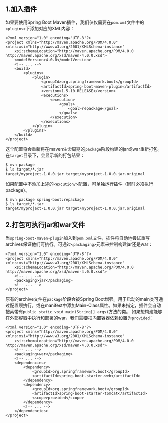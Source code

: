 ## 1.加入插件
 如果要使用Spring Boot Maven插件，我们仅仅需要在`pom.xml`文件中的`<plugins>`下添加对应的XML内容：
 ```
 <?xml version="1.0" encoding="UTF-8"?>
 <project xmlns="http://maven.apache.org/POM/4.0.0" xmlns:xsi="http://www.w3.org/2001/XMLSchema-instance"
     xsi:schemaLocation="http://maven.apache.org/POM/4.0.0 http://maven.apache.org/xsd/maven-4.0.0.xsd">
     <modelVersion>4.0.0</modelVersion>
     <!-- ... -->
     <build>
         <plugins>
             <plugin>
                 <groupId>org.springframework.boot</groupId>
                 <artifactId>spring-boot-maven-plugin</artifactId>
                 <version>1.5.10.RELEASE</version>
                 <executions>
                     <execution>
                         <goals>
                             <goal>repackage</goal>
                         </goals>
                     </execution>
                 </executions>
             </plugin>
         </plugins>
     </build>
 </project>
 ```
 这个配置将会重新将在maven生命周期的`package`阶段构建的jar或war重新打包。在`target`目录下，会显示新的打包结果：
 ```
 $ mvn package
 $ ls target/*.jar
 target/myproject-1.0.0.jar target/myproject-1.0.0.jar.original
 ```
 如果配置中不添加上述的`<excution/>`配置，可单独运行插件（同时必须执行package）。
 ```
 $ mvn package spring-boot:repackage
 $ ls target/*.jar
 target/myproject-1.0.0.jar target/myproject-1.0.0.jar.original
 ```
## 2.打包可执行jar和war文件
 当`spring-boot-maven-plugin`加入到`pom.xml`文件，插件将自动地尝试重写archives保证他们可执行。可通过`<packaging>`元素来控制构建jar还是war：
 ```
 <?xml version="1.0" encoding="UTF-8"?>
 <project xmlns="http://maven.apache.org/POM/4.0.0" xmlns:xsi="http://www.w3.org/2001/XMLSchema-instance"
     xsi:schemaLocation="http://maven.apache.org/POM/4.0.0 http://maven.apache.org/xsd/maven-4.0.0.xsd">
     <!-- ... -->
     <packaging>jar</packaging>
     <!-- ... -->
 </project>
 ```
 原有的archive文件在`package`阶段会被Spring Boot增强。用于启动的main类可通过配置项执行，或在manifest中添加Main-Class属性。如果未指定，插件会自动搜索带有`public static void main(String[] args)`方法的类。
 如果想构建能够在外部容器中执行和部署的war，我们需要把内置容器依赖设置为`provided`：
 ```
 <?xml version="1.0" encoding="UTF-8"?>
 <project xmlns="http://maven.apache.org/POM/4.0.0" xmlns:xsi="http://www.w3.org/2001/XMLSchema-instance"
     xsi:schemaLocation="http://maven.apache.org/POM/4.0.0 http://maven.apache.org/xsd/maven-4.0.0.xsd">
     <!-- ... -->
     <packaging>war</packaging>
     <!-- ... -->
     <dependencies>
         <dependency>
             <groupId>org.springframework.boot</groupId>
             <artifactId>spring-boot-starter-web</artifactId>
         </dependency>
         <dependency>
             <groupId>org.springframework.boot</groupId>
             <artifactId>spring-boot-starter-tomcat</artifactId>
             <scope>provided</scope>
         </dependency>
         <!-- ... -->
     </dependencies>
 </project>
 ```
